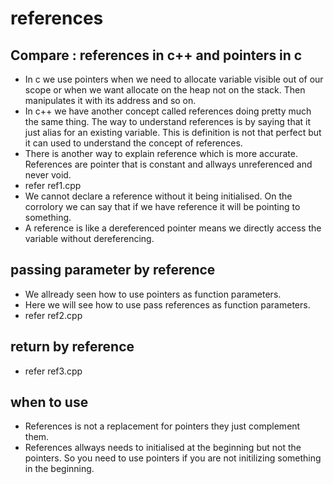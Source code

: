 # references
## Compare : references in c++ and pointers in c
- In c we use pointers when we need to allocate variable visible out of our scope or when we want allocate on the heap not on the stack. Then manipulates it with its address and so on. 
- In c++ we have another concept called references doing pretty much the same thing. The way to understand references is by saying that it just alias for an existing variable. This is definition is not that perfect but it can used to understand the concept of references.
- There is another way to explain reference which is more accurate. References are pointer that is constant and allways unreferenced and never void.
- refer ref1.cpp
- We cannot declare a reference without it being initialised. On the corrolory we can say that if we have reference it will be pointing to something. 
- A reference is like a dereferenced pointer means we directly access the variable without dereferencing.


## passing parameter by reference
- We allready seen how to use pointers as function parameters.
- Here we will see how to use pass references as function parameters.
- refer ref2.cpp

## return by reference
- refer ref3.cpp

## when to use
- References is not a replacement for pointers they just complement them.
- References allways needs to initialised at the beginning but not the pointers. So you need to use pointers if you are not initilizing something in the beginning.